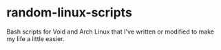 # random-linux-scripts
Bash scripts for Void and Arch Linux that I've written or modified to make my life a little easier.

